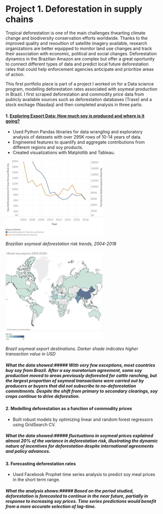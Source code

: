# Project 1. Deforestation in supply chains

Tropical deforestation is one of the main challenges thwarting climate change and biodiversity conservation efforts worldwide. Thanks to the improved quality and resoultion of satellite imagery available, research organizations are better equipped to monitor land use changes and track their association with economic, political and social changes. Deforestation dynamics in the Brazilian Amazon are complex but offer a great oportunity to connect different types of data and predict local future deforestation rates that could help enforcement agencies anticipate and prioritize areas of action.  

This first portfolio piece is part of a project I worked on for a Data science program, modelling deforestation rates associated with soymeal production in Brazil. I first scraped deforestation and commodity price data from publicly available sources such as deforestation databases (Trase) and a stock exchage (Nasdaq) and then completed analysis in three parts:

#### 1. [Exploring Export Data: How much soy is produced and where is it going?](https://github.com/angienic/My_Portfolio/blob/main/Cap_EDA_Model_Clean.ipynb)

- Used Python Pandas libraries for data wrangling and exploratory analysis of datasets with over 295K rows of 10-14 years of data. 
- Engineered features to quantify and aggregate contributions from different regions and soy products.
- Created visualizations with Matplotlib and Tableau.

![Deforestation risk trends 2004-2018](/images/Deforestation_risk_sm.jpg) 


*Brazilian soymeal deforestation risk trends, 2004-2018*

![Global exports](/images/Export_map.jpg)


*Brazil soymeal export destinations. Darker shade indicates higher transaction value in USD*

##### What the data showed:##### With very few exceptions, most countries buy soy from Brazil. After a soy moratorium agreement, some soy production moved to areas previously deforested for cattle ranching, but the largest proportion of soymeal transactions were carried out by producers or buyers that did not subscribe to no-deforestation commitments. Despite the shift from primary to secondary clearings, soy crops continue to drive deforestion. 

#### 2. Modelling deforestation as a function of commodity prices

- Built robust models by optimizing linear and random forest regressors using GridSearch CV.

##### What the data showed:##### fluctuations in soymeal prices explained almost 20% of the variance in deforestation risk, illustrating the dynamic nature of incentives for deforestation despite international agreements and policy advances. 

#### 3. Forecasting deforestation rates

- Used Facebook Prophet time series analysis to predict soy meal prices in the short term range.

##### What the analysis shows:##### Based on the period studied, deforestation is forecasted to continue in the near future, partially in response to increasing soy prices. Time series predictions would benefit from a more accurate selection of lag-time.
